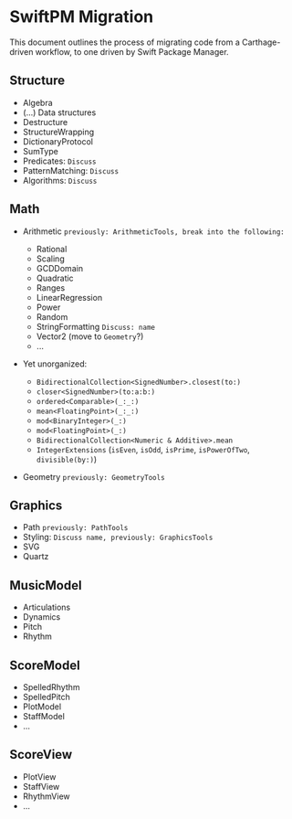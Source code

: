 # SwiftPM Migration

This document outlines the process of migrating code from a Carthage-driven workflow, to one driven by Swift Package Manager.

## Structure
- Algebra
- (...) Data structures
- Destructure
- StructureWrapping
- DictionaryProtocol
- SumType
- Predicates: `Discuss`
- PatternMatching: `Discuss`
- Algorithms: `Discuss`

## Math
- Arithmetic `previously: ArithmeticTools, break into the following:`
  - Rational
  - Scaling
  - GCDDomain
  - Quadratic
  - Ranges
  - LinearRegression
  - Power
  - Random
  - StringFormatting `Discuss: name`
  - Vector2 (move to `Geometry`?)
  - ...
  
- Yet unorganized:
  - `BidirectionalCollection<SignedNumber>.closest(to:)`
  - `closer<SignedNumber>(to:a:b:)`
  - `ordered<Comparable>(_:_:)`
  - `mean<FloatingPoint>(_:_:)`
  - `mod<BinaryInteger>(_:)`
  - `mod<FloatingPoint>(_:)`
  - `BidirectionalCollection<Numeric & Additive>.mean`
  - `IntegerExtensions` (`isEven`, `isOdd`, `isPrime`, `isPowerOfTwo`, `divisible(by:)`)
- Geometry `previously: GeometryTools`

## Graphics
- Path `previously: PathTools`
- Styling: `Discuss name, previously: GraphicsTools`
- SVG
- Quartz

## MusicModel
- Articulations
- Dynamics
- Pitch
- Rhythm

## ScoreModel
- SpelledRhythm
- SpelledPitch
- PlotModel
- StaffModel
- ...

## ScoreView
- PlotView
- StaffView
- RhythmView
- ...
